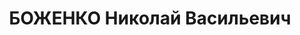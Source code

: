 ---
title: БОЖЕНКО Николай Васильевич
description: 'Род. в 1912, Мордовия, Ковылкинский р-н, с. Кочелаево, русский, б/п.
  Проживал: Харьковская обл., ст. Купянск-узловая, территор. дерево-обделочн. з-да.
  Приходорасходчик на дерево-обделочн.з-де ст.Купянск-узловая

  Арестован УГБ НКВД УССР ст.Купянск 13.01.1938. Обв. по ст. 54-7, 10 УК УССР. Приговор:
  линейный суд Сев.-Донец.ж.д., 30.12.1937 – оправдан за недоказанностью состава преступления'
---